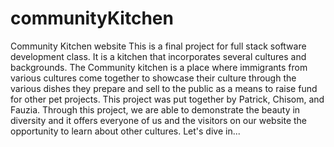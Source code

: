 # communityKitchen
Community Kitchen website 
This is a final project for full stack software development class. It is a kitchen that incorporates several cultures and backgrounds. The Community kitchen is a place where immigrants from various cultures come together to showcase their culture through the various dishes they prepare and sell to the public as a means to raise fund for other pet projects. This project was put together by Patrick, Chisom, and Fauzia. Through this project, we are able to demonstrate the beauty in diversity and it offers everyone of us and the visitors on our website the opportunity to learn about other cultures. Let's dive in...

